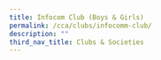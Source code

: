 ```yaml
---
title: Infocom Club (Boys & Girls)
permalink: /cca/clubs/infocomm-club/
description: ""
third_nav_title: Clubs & Societies
---
```

